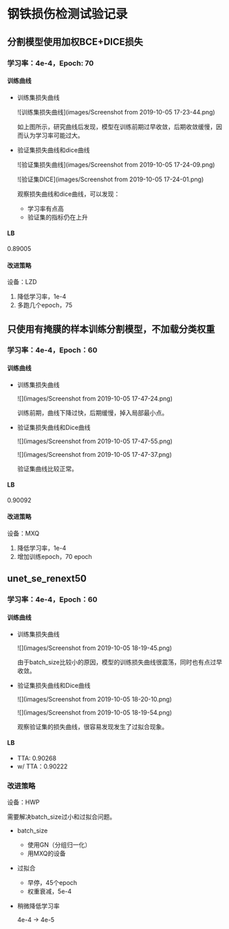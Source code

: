 # 钢铁损伤检测试验记录

## 分割模型使用加权BCE+DICE损失

### 学习率：4e-4，Epoch: 70

#### 训练曲线

* 训练集损失曲线

  ![训练集损失曲线](images/Screenshot from 2019-10-05 17-23-44.png)

  如上图所示，研究曲线后发现，模型在训练前期过早收敛，后期收敛缓慢，因而认为学习率可能过大。

* 验证集损失曲线和dice曲线

  ![验证集损失曲线](images/Screenshot from 2019-10-05 17-24-09.png)

  ![验证集DICE](images/Screenshot from 2019-10-05 17-24-01.png)

  观察损失曲线和dice曲线，可以发现：

  * 学习率有点高
  * 验证集的指标仍在上升

#### LB

0.89005

#### 改进策略

设备：LZD

1.  降低学习率，1e-4
2. 多跑几个epoch，75

## 只使用有掩膜的样本训练分割模型，不加载分类权重

### 学习率：4e-4，Epoch：60

#### 训练曲线

* 训练集损失曲线

  ![](images/Screenshot from 2019-10-05 17-47-24.png)

  训练前期，曲线下降过快，后期缓慢，掉入局部最小点。

* 验证集损失曲线和Dice曲线

  ![](images/Screenshot from 2019-10-05 17-47-55.png)

  ![](images/Screenshot from 2019-10-05 17-47-37.png)

  验证集曲线比较正常。

#### LB

0.90092

#### 改进策略

设备：MXQ

1. 降低学习率，1e-4
2. 增加训练epoch，70 epoch

## unet_se_renext50

### 学习率：4e-4，Epoch：60

#### 训练曲线

* 训练集损失曲线

  ![](images/Screenshot from 2019-10-05 18-19-45.png)

  由于batch_size比较小的原因，模型的训练损失曲线很震荡，同时也有点过早收敛。

* 验证集损失曲线和Dice曲线

  ![](images/Screenshot from 2019-10-05 18-20-10.png)

  ![](images/Screenshot from 2019-10-05 18-19-54.png)

  观察验证集的损失曲线，很容易发现发生了过拟合现象。

#### LB 

* TTA: 0.90268
* w/ TTA：0.90222

### 改进策略

设备：HWP

需要解决batch_size过小和过拟合问题。

* batch_size

  * 使用GN（分组归一化）
  * 用MXQ的设备

* 过拟合

  * 早停，45个epoch
  * 权重衰减，5e-4

* 稍微降低学习率

  4e-4 -> 4e-5



